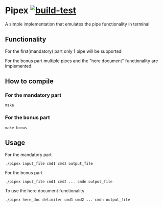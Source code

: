 # Pipex [![build-test](https://github.com/EnriqueSLeeK/Pipex/actions/workflows/build_test.yml/badge.svg)](https://github.com/EnriqueSLeeK/Pipex/actions/workflows/build_test.yml)

A simple implementation that emulates the pipe functionality in terminal

## Functionality

For the first(mandatory) part only 1 pipe will be supported

For the bonus part multiple pipes and the "here document" functionality are implemented

## How to compile

### For the mandatory part
```
make
```

### For the bonus part
```
make bonus
```

## Usage
For the mandatory part
```
./pipex input_file cmd1 cmd2 output_file
```

For the bonus part
```
./pipex input_file cmd1 cmd2 ... cmdn output_file
```

To use the here document functionality
```
./pipex here_doc delimiter cmd1 cmd2 ... cmdn output_file
```
